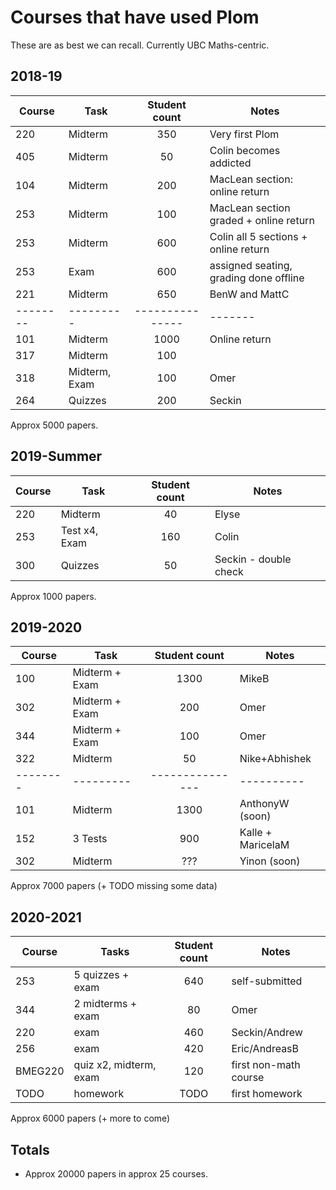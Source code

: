 # Courses that have used Plom

These are as best we can recall.  Currently UBC Maths-centric.


## 2018-19

| Course |  Task   | Student count | Notes |
|--------|---------|:-------------:|-------|
| 220    | Midterm | 350 | Very first Plom |
| 405    | Midterm | 50  | Colin becomes addicted |
| 104    | Midterm | 200 | MacLean section: online return |
| 253    | Midterm | 100 | MacLean section graded + online return |
| 253    | Midterm | 600 | Colin all 5 sections + online return |
| 253    | Exam    | 600 | assigned seating, grading done offline |
| 221    | Midterm | 650 | BenW and MattC |
|--------|---------|---------------|-------|
| 101    | Midterm | 1000| Online return |
| 317    | Midterm | 100 |
| 318    | Midterm, Exam | 100 | Omer |
| 264    | Quizzes | 200 | Seckin |

Approx 5000 papers.


## 2019-Summer

| Course |  Task   | Student count | Notes |
|--------|---------|:-------------:|-------|
| 220    | Midterm | 40            | Elyse |
| 253    | Test x4, Exam | 160     | Colin |
| 300    | Quizzes | 50    | Seckin - double check |

Approx 1000 papers.


## 2019-2020

| Course |  Task   | Student count |  Notes   |
|--------|---------|:-------------:|----------|
| 100    | Midterm + Exam | 1300   | MikeB    |
| 302    | Midterm + Exam | 200    | Omer     |
| 344    | Midterm + Exam | 100    | Omer     |
| 322    | Midterm |  50      | Nike+Abhishek |
|--------|---------|---------------|----------|
| 101    | Midterm | 1300   | AnthonyW (soon) |
| 152    | 3 Tests | 900  | Kalle + MaricelaM |
| 302    | Midterm | ???        | Yinon (soon)|

Approx 7000 papers (+ TODO missing some data)


## 2020-2021

| Course  |  Tasks                  | Student count |  Notes          |
|---------|-------------------------|:-------------:|-----------------|
| 253     | 5 quizzes + exam        | 640           | self-submitted  |
| 344     | 2 midterms + exam       | 80            | Omer            |
| 220     | exam                    | 460           | Seckin/Andrew   |
| 256     | exam                    | 420           | Eric/AndreasB   |
| BMEG220 | quiz x2, midterm, exam  | 120     | first non-math course |
| TODO    | homework                | TODO          | first homework  |

Approx 6000 papers (+ more to come)


## Totals

  * Approx 20000 papers in approx 25 courses.
